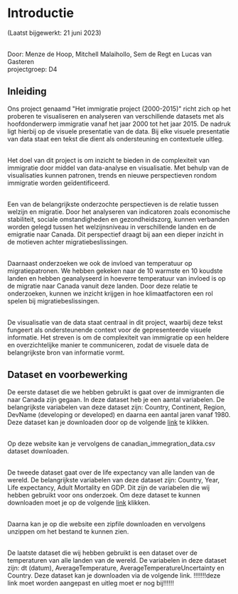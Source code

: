 # Introductie

(Laatst bijgewerkt: 21 juni 2023)<br><br>

Door: Menze de Hoop, Mitchell Malaihollo, Sem de Regt en Lucas van Gasteren<br>
projectgroep: D4<br>

## Inleiding

Ons project genaamd "Het immigratie project (2000-2015)" richt zich op het proberen te visualiseren en analyseren van verschillende datasets met als hoofdonderwerp immigratie vanaf het jaar 2000 tot het jaar 2015. De nadruk ligt hierbij op de visuele presentatie van de data. Bij elke visuele presentatie van data staat een tekst die dient als ondersteuning en contextuele uitleg.<br><br> 

Het doel van dit project is om inzicht te bieden in de complexiteit van immigratie door middel van data-analyse en visualisatie. Met behulp van de visualisaties kunnen patronen, trends en nieuwe perspectieven rondom immigratie worden geïdentificeerd.<br><br> 

Een van de belangrijkste onderzochte perspectieven is de relatie tussen welzijn en migratie. Door het analyseren van indicatoren zoals economische stabiliteit, sociale omstandigheden en gezondheidszorg, kunnen verbanden worden gelegd tussen het welzijnsniveau in verschillende landen en de emigratie naar Canada. Dit perspectief draagt bij aan een dieper inzicht in de motieven achter migratiebeslissingen.<br><br> 

Daarnaast onderzoeken we ook de invloed van temperatuur op migratiepatronen. We hebben gekeken naar de 10 warmste en 10 koudste landen en hebben geanalyseerd in hoeverre temperatuur van invloed is op de migratie naar Canada vanuit deze landen. Door deze relatie te onderzoeken, kunnen we inzicht krijgen in hoe klimaatfactoren een rol spelen bij migratiebeslissingen.<br><br> 

De visualisatie van de data staat centraal in dit project, waarbij deze tekst fungeert als ondersteunende context voor de gepresenteerde visuele informatie. Het streven is om de complexiteit van immigratie op een heldere en overzichtelijke manier te communiceren, zodat de visuele data de belangrijkste bron van informatie vormt. 

## Dataset en voorbewerking

De eerste dataset die we hebben gebruikt is gaat over de immigranten die naar Canada zijn gegaan. In deze dataset heb je een aantal variabelen. De belangrijkste variabelen van deze dataset zijn: Country, Continent, Region, DevName (developing or developed) en daarna een aantal jaren vanaf 1980. Deze dataset kan je downloaden door op de volgende [link](https://www.kaggle.com/code/rayhanlahdji/refugee-crises-world-conflicts-and-immigration/input) te klikken.<br><br>

Op deze website kan je vervolgens de canadian_immegration_data.csv dataset downloaden.<br><br> 

De tweede dataset gaat over de life expectancy van alle landen van de wereld. De belangrijkste variabelen van deze dataset zijn: Country, Year, Life expectancy, Adult Mortality en GDP. Dit zijn de variabelen die wij hebben gebruikt voor ons onderzoek. Om deze dataset te kunnen downloaden moet je op de volgende [link](https://www.kaggle.com/datasets/kumarajarshi/life-expectancy-who) klikken.<br><br> 

Daarna kan je op die website een zipfile downloaden en vervolgens unzippen om het bestand te kunnen zien.<br><br>

De laatste dataset die wij hebben gebruikt is een dataset over de temperaturen van alle landen van de wereld. De variabelen in deze dataset zijn: dt (datum), AverageTemperature, AverageTemperatureUncertainty en Country. Deze dataset kan je downloaden via de volgende link. !!!!!!!deze link moet worden aangepast en uitleg moet er nog bij!!!!!!<br><br>